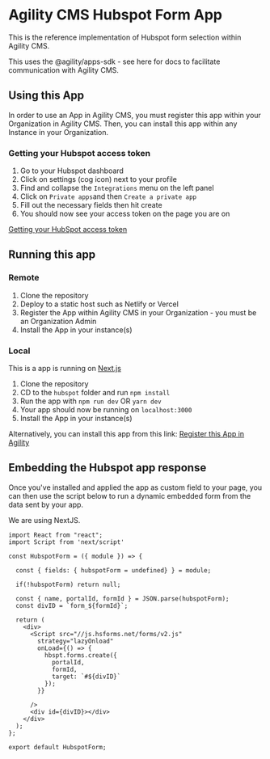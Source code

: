 # Agility CMS Hubspot Form App

This is the reference implementation of Hubspot form selection within Agility CMS.

This uses the @agility/apps-sdk - see here for docs to facilitate communication with Agility CMS.

## Using this App

In order to use an App in Agility CMS, you must register this app within your Organization in Agility CMS. Then, you can install this app within any Instance in your Organization.

### Getting your Hubspot access token

1. Go to your Hubspot dashboard
2. Click on settings (cog icon) next to your profile
3. Find and collapse the `Integrations` menu on the left panel
4. Click on `Private apps`and then `Create a private app`
5. Fill out the necessary fields then hit create
6. You should now see your access token on the page you are on

[Getting your HubSpot access token](https://agilitycms.com/docs/developers/hubspot#4UOxVKg7aH)

## Running this app

### Remote

1. Clone the repository
2. Deploy to a static host such as Netlify or Vercel
3. Register the App within Agility CMS in your Organization - you must be an Organization Admin
4. Install the App in your instance(s)

### Local

This is a app is running on [Next.js](https://nextjs.org/)

1. Clone the repository
2. CD to the `hubspot` folder and run `npm install`
3. Run the app with `npm run dev` OR `yarn dev`
4. Your app should now be running on `localhost:3000`
5. Install the App in your instance(s)

Alternatively, you can install this app from this link:  [Register this App in Agility](https://manager.agilitycms.com/org/apps/create-app?name=Hubspot&url=https://agilitycms-hubspot-app.vercel.app/&description=Use%20forms%20from%20your%20Hubspotk%20account%20in%20Agility%20CMS.&icon=https%3A%2F%2Fcdn.agilitycms.com%2Fcontent-manager%2Fpublic-app-icons%2Fhubspot-logo.svg)

## Embedding the Hubspot app response

Once you've installed and applied the app as custom field to your page, you can then use the script below to run a dynamic embedded form from the data sent by your app.

We are using NextJS.

```
import React from "react";
import Script from 'next/script'

const HubspotForm = ({ module }) => {

  const { fields: { hubspotForm = undefined} } = module;

  if(!hubspotForm) return null;

  const { name, portalId, formId } = JSON.parse(hubspotForm);
  const divID = `form_${formId}`;

  return (
    <div>
      <Script src="//js.hsforms.net/forms/v2.js"
        strategy="lazyOnload"
        onLoad={() => {
          hbspt.forms.create({
            portalId,
            formId,
            target: `#${divID}`
          });
        }}

      />
      <div id={divID}></div>
    </div>
  );
};

export default HubspotForm;
```
